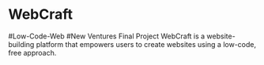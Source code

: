 # WebCraft 
#Low-Code-Web 
#New Ventures Final Project
WebCraft is a website-building platform that empowers users to create websites using a low-code, free approach.
